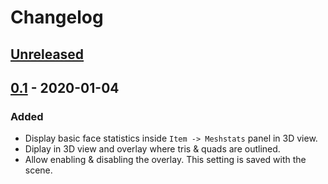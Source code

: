 # Changelog

## [Unreleased]

## [0.1] - 2020-01-04

### Added
- Display basic face statistics inside `Item -> Meshstats` panel in 3D view.
- Diplay in 3D view and overlay where tris & quads are outlined.
- Allow enabling & disabling the overlay.  This setting is saved with the
  scene.

[Unreleased]: https://github.com/muhuk/meshstats/compare/v0.1...HEAD
[0.1]: https://github.com/muhuk/meshstats/releases/tag/v0.1
